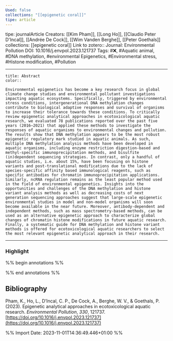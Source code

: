 ```yaml
---
Used: false
collections: "[[epigenetic coral]]"
tipe: article
---
```

tipe: journalArticle
Creators: [[Kim Pham]], [[Long Ho]], [[Claudio Peter D'Incal]], [[Andrée De Cock]], [[Wim Vanden Berghe]], [[Peter Goethals]]
collections: [[epigenetic coral]]
Link to zotero:: 
Journal: Environmental Pollution
DOI: 10.1016/j.envpol.2023.121737
Tags: #❌, #Aquatic animal, #DNA methylation, #environmental Epigenetics, #Environmental stress, #Histone modification, #Pollution

---
```ad-note
title: Abstract
color:: 

Environmental epigenetics has become a key research focus in global climate change studies and environmental pollutant investigations impacting aquatic ecosystems. Specifically, triggered by environmental stress conditions, intergenerational DNA methylation changes contribute to biological adaptive responses and survival of organisms to increase their tolerance towards these conditions. To critically review epigenetic analytical approaches in ecotoxicological aquatic research, we evaluated 78 publications reported over the past five years (2016–2021) that applied these methods to investigate the responses of aquatic organisms to environmental changes and pollution. The results show that DNA methylation appears to be the most robust epigenetic regulatory mark studied in aquatic animals. As such, multiple DNA methylation analysis methods have been developed in aquatic organisms, including enzyme restriction digestion-based and methyl-specific immunoprecipitation methods, and bisulfite (in)dependent sequencing strategies. In contrast, only a handful of aquatic studies, i.e. about 15%, have been focusing on histone variants and post-translational modifications due to the lack of species-specific affinity based immunological reagents, such as specific antibodies for chromatin immunoprecipitation applications. Similarly, ncRNA regulation remains as the least popular method used in the field of environmental epigenetics. Insights into the opportunities and challenges of the DNA methylation and histone variant analysis methods as well as decreasing costs of next generation sequencing approaches suggest that large-scale epigenetic environmental studies in model and non-model organisms will soon become available in the near future. Moreover, antibody-dependent and independent methods, such as mass spectrometry-based methods, can be used as an alternative epigenetic approach to characterize global changes of chromatin histone modifications in future aquatic research. Finally, a systematic guide for DNA methylation and histone variant methods is offered for ecotoxicological aquatic researchers to select the most relevant epigenetic analytical approach in their research.

```

---
### Highlight

%% begin annotations %%



%% end annotations %%

## Bibliography

Pham, K., Ho, L., D’Incal, C. P., De Cock, A., Berghe, W. V., & Goethals, P. (2023). Epigenetic analytical approaches in ecotoxicological aquatic research. _Environmental Pollution_, _330_, 121737. [https://doi.org/10.1016/j.envpol.2023.121737](https://doi.org/10.1016/j.envpol.2023.121737)

%% Import Date: 2023-11-01T14:36:49.446+01:00 %%

